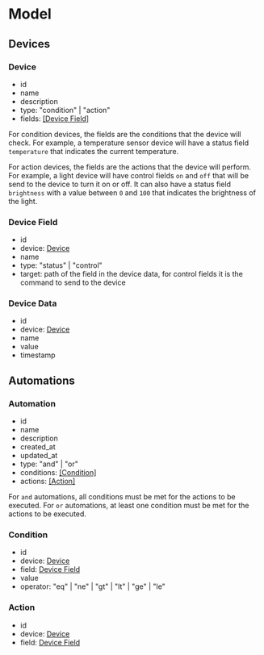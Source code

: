 # Model

## Devices

### Device

- id
- name
- description
- type: "condition" | "action"
- fields: [[Device Field]](#device-field)

For condition devices, the fields are the conditions that the device will check. For example, a temperature sensor device will have a status field `temperature` that indicates the current temperature.

For action devices, the fields are the actions that the device will perform. For example, a light device will have control fields `on` and `off` that will be send to the device to turn it on or off. It can also have a status field `brightness` with a value between `0` and `100` that indicates the brightness of the light.

### Device Field

- id
- device: [Device](#device)
- name
- type: "status" | "control"
- target: path of the field in the device data, for control fields it is the command to send to the device

### Device Data

- id
- device: [Device](#device)
- name
- value
- timestamp

## Automations

### Automation

- id
- name
- description
- created_at
- updated_at
- type: "and" | "or"
- conditions: [[Condition]](#condition)
- actions: [[Action]](#action)

For `and` automations, all conditions must be met for the actions to be executed. For `or` automations, at least one condition must be met for the actions to be executed.

### Condition

- id
- device: [Device](#device)
- field: [Device Field](#device-field)
- value
- operator: "eq" | "ne" | "gt" | "lt" | "ge" | "le"

### Action

- id
- device: [Device](#device)
- field: [Device Field](#device-field)
